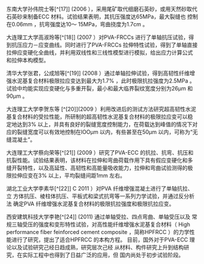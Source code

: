 东南大学孙伟院士等[^[17]]  (2006 ），采用尾矿取代细磨石英砂，或用天然砂取代石英砂来制备ECC 材料。试验结果表明，其抗压强度达65MPa，最大裂缝也
控制在0.06mm ，抗弯强度达10～ 15MPa，弯曲挠度为1.7cm 。    

大连理工大学高淑玲等[^[18]] (2007 ）对PVA-FRCCs 进行了单轴抗压试验，得
到抗压应力－应变曲线。同时进行了PVA-FRCCs 拉伸特性试验，得到了单轴直接
拉伸应变硬化全曲线，并利用双线性和三线性模型进行模拟，给出应力计算公式
和拉伸本构模型。  

清华大学张君，公成旭等[^[19]] (2008 ）通过单轴拉伸试验，得到高韧性纤维增
强水泥基复合材料极限拉应变达到最大为1.7% ，此时极限抗拉强度为2.5MPa 。
试验中均能实现应变硬化与多重开裂，最小和最大临界裂纹宽度分别为26μm 和
90μm 。

大连理工大学李贺东等 [^[20]](2009 ）利用改进后的测试方法研究超高韧性水泥
基复合材料的受拉性能，所研制的超高韧性水泥基复合材料的极限拉应变可以稳
定地达到3% 以上，并具有良好的裂缝宽度控制能力，在荷载达到峰值的情况下对
应的裂缝宽度可以有效地控制在lOOμm 以内，有些甚至在50μm 以内，可称为“无
缝混凝土”。

大连理工大学蔡向荣等[^[21]] (2009 ）研究了PVA-ECC 的抗拉、抗弯、抗压和
抗裂性能。试验结果表明，该材料在拉伸和弯曲荷载作用下具有假应变硬化和多
缝开裂特性，以及高延性、高韧性和高能量吸收能力，拉伸和弯曲试验测得的极
限拉伸应变在3% 以上，平均裂缝间距1mm 左右。

湖北工业大学李素华[^[22]] C 2011 ）对PVA 纤维增强混凝土进行了单轴抗拉、立
方体抗压、棱柱体抗压、平板式和梁式抗弯等一系列力学试验，并通过反分析法
确定PVA 纤维增强水泥基复合材料的极限抗拉强度和极限抗拉应变。

西安建筑科技大学李艳[^[24]] (2011) 通过单轴受拉、四点弯曲、单轴受压以及
常规三轴受压的强度和变形特性试验，对高性能纤维增强水泥基复合材料（ High
performance fiber feinforced cement composite ，简称HPFRCC ）的力学性能进行了研究，提出了适合HPFRCC 的本构方程。
目前，国外对于PVA-ECC 理论以及试验研究己经日趋成熟，研究层次己经
从材料、构件研究上升到结构研究，在实际工程中也得到了日益广泛的应用，但
国内尚处于初步试验阶段。
